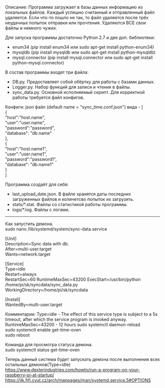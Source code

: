 Описание:
Программа загружает в базы данных информацию из локальных файлов. Каждый успешно считанный и отправленный файл удаляется. 
Если что-то пошло не так, то файл удаляется после трёх неудачных попыток отправки или прочтения. Удаляются ВСЕ свои файлы и немного чужих.

Для запуска программы достаточно Python 2.7 и две доп. библиотеки:
- enum34 (pip install enum34 или sudo apt-get install python-enum34)
- mysqldb (pip install mysqldb или sudo apt-get install python-mysqldb)
- mysql.connector (pip install mysql.connector или sudo apt-get install python-mysql.connector)

В состав программы входят три файла:
- DB.py. 			Предоставляет собой обёртку для работы с базами данных.
- Logger.py. 		Набор функций для записи и чтения в файлы.
- sync_data.py.		Основной исполняемый скрипт. Для корректной работы требуется файл конфигов.

Конфиги:
json файл (default name = "sync_time.conf.json") вида - 
[    
  {  
    "host":"host.name",  
    "user":"user.name",  
    "password":"password",  
    "database": "db.name"  
  },  
  {  
    "host":"host.name1",  
    "user":"user.name1",  
    "password":"password1",  
    "database": "db.name1"  
  }  
]

Программа создаёт для себя:
- last_upload_date.json.		В файле хранятся даты последних загруженных файлов и количетсво попыток их загрузить.
- stats/*.stat.					Файлы со статистикой работы программы.
- logs/*.log.					Файлы с логами.

----------
Как запустить демона.  
sudo nano /lib/systemd/system/sync-data.service
  
  
[Unit]  
Description=Sync data with db.  
After=multi-user.target  
Wants=network.target  
  
[Service]  
Type=idle  
Restart=always  
RestartSec=60
RuntimeMaxSec=43200 
ExecStart=/usr/bin/python /home/pi/sk/syncdata/sync_data.py  
WorkingDirectory=/home/pi/sk/syncdata  
  
[Install]  
WantedBy=multi-user.target   
  
  
Комментарии:
Type=idle - The effect of this service type is subject to a 5s timeout, after which the service program is invoked anyway.
RuntimeMaxSec=43200 - 12 hours
sudo systemctl daemon-reload  
sudo systemctl enable get-time-oven  
sudo reboot  
  
Команда для просмотра статуса демона.  
sudo systemctl status get-time-oven  

Теперь данный система будет запускать демона после выполнения всех остальных демонов(Type=idle)  
https://www.dexterindustries.com/howto/run-a-program-on-your-raspberry-pi-at-startup/  
https://jlk.fjfi.cvut.cz/arch/manpages/man/systemd.service.5#OPTIONS  
